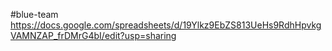 #blue-team
https://docs.google.com/spreadsheets/d/19Ylkz9EbZS813UeHs9RdhHpvkgVAMNZAP_frDMrG4bI/edit?usp=sharing
